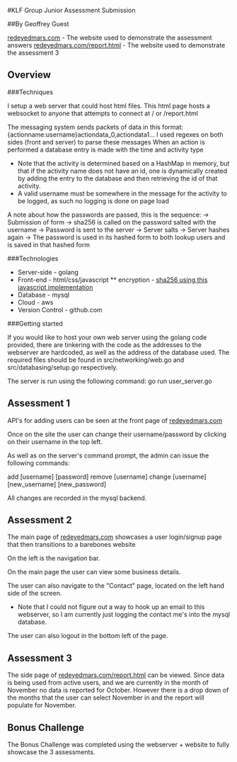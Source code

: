 
#KLF Group Junior Assessment Submission

##By Geoffrey Guest

[redeyedmars.com](http://www.redeyedmars.com/) - The website used to demonstrate the assessment answers
[redeyedmars.com/report.html](http://www.redeyedmars.com/report.html) - The website used to demonstrate the assessment 3

## Overview

###Techniques

I setup a web server that could host html files. This html page hosts a websocket to anyone that attempts to connect at / or /report.html

The messaging system sends packets of data in this format: {actionname:username}actiondata_0,actiondata1...
I used regexes on both sides (front and server) to parse these messages
When an action is performed a database entry is made with the time and activity type
* Note that the activity is determined based on a HashMap in memory, but that if the activity name does not have an id, one is dynamically created by adding the entry to the database and then retrieving the id of that activity.
* A valid username must be somewhere in the message for the activity to be logged, as such no logging is done on page load

A note about how the passwords are passed, this is the sequence:
-> Submission of form -> sha256 is called on the password salted with the username
-> Password is sent to the server -> Server salts -> Server hashes again
-> The password is used in its hashed form to both lookup users and is saved in that hashed form

###Technologies

* Server-side - golang
* Front-end - html/css/javascript
** encryption - [sha256 using this javascript implementation](https://github.com/brillout/forge-sha256/)
* Database - mysql
* Cloud - aws
* Version Control - github.com


###Getting started

If you would like to host your own web server using the golang code provided, there are tinkering with the code as the addresses to the webserver are hardcoded, as well as the address of the database used. The required files should be found in src/networking/web.go and src/databasing/setup.go respectively.

The server is run using the following command: go run user_server.go

## Assessment 1

API's for adding users can be seen at the front page of [redeyedmars.com](http://www.redeyedmars.com/)

Once on the site the user can change their username/password by clicking on their username in the top left.

As well as on the server's command prompt, the admin can issue the following commands:

add [username] [password]
remove [username]
change [username] [new_username] [new_password]

All changes are recorded in the mysql backend.

## Assessment 2

The main page of [redeyedmars.com](http://www.redeyedmars.com/) showcases a user login/signup page that then transitions to a barebones website

On the left is the navigation bar.

On the main page the user can view some business details.

The user can also navigate to the "Contact" page, located on the left hand side of the screen.
* Note that I could not figure out a way to hook up an email to this webserver, so I am currently just logging the contact me's into the mysql database.

The user can also logout in the bottom left of the page.

## Assessment 3

The side page of [redeyedmars.com/report.html](http://www.redeyedmars.com/report.html) can be viewed. Since data is being used from active users, and we are currently in the month of November no data is reported for October. However there is a drop down of the months that the user can select November in and the report will populate for November.

## Bonus Challenge
The Bonus Challenge was completed using the webserver + website to fully showcase the 3 assessments.
